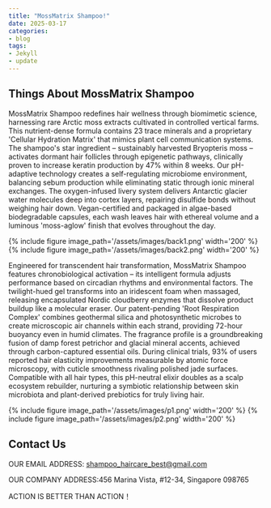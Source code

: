 ```yaml
---
title: "MossMatrix Shampoo!"
date: 2025-03-17
categories:
- blog
tags:
- Jekyll
- update
---
```


## Things About MossMatrix Shampoo

MossMatrix Shampoo redefines hair wellness through biomimetic science, harnessing rare Arctic moss extracts cultivated in controlled vertical farms. This nutrient-dense formula contains 23 trace minerals and a proprietary 'Cellular Hydration Matrix' that mimics plant cell communication systems. The shampoo's star ingredient – sustainably harvested Bryopteris moss – activates dormant hair follicles through epigenetic pathways, clinically proven to increase keratin production by 47% within 8 weeks. Our pH-adaptive technology creates a self-regulating microbiome environment, balancing sebum production while eliminating static through ionic mineral exchanges. The oxygen-infused livery system delivers Antarctic glacier water molecules deep into cortex layers, repairing disulfide bonds without weighing hair down. Vegan-certified and packaged in algae-based biodegradable capsules, each wash leaves hair with ethereal volume and a luminous 'moss-aglow' finish that evolves throughout the day.

{% include figure image_path='/assets/images/back1.png' width='200' %}
{% include figure image_path='/assets/images/back2.png' width='200' %}

Engineered for transcendent hair transformation, MossMatrix Shampoo features chronobiological activation – its intelligent formula adjusts performance based on circadian rhythms and environmental factors. The twilight-hued gel transforms into an iridescent foam when massaged, releasing encapsulated Nordic cloudberry enzymes that dissolve product buildup like a molecular eraser. Our patent-pending 'Root Respiration Complex' combines geothermal silica and photosynthetic microbes to create microscopic air channels within each strand, providing 72-hour buoyancy even in humid climates. The fragrance profile is a groundbreaking fusion of damp forest petrichor and glacial mineral accents, achieved through carbon-captured essential oils. During clinical trials, 93% of users reported hair elasticity improvements measurable by atomic force microscopy, with cuticle smoothness rivaling polished jade surfaces. Compatible with all hair types, this pH-neutral elixir doubles as a scalp ecosystem rebuilder, nurturing a symbiotic relationship between skin microbiota and plant-derived prebiotics for truly living hair.

{% include figure image_path='/assets/images/p1.png' width='200' %}
{% include figure image_path='/assets/images/p2.png' width='200' %}


## Contact Us

OUR EMAIL ADDRESS: shampoo_haircare_best@gmail.com

OUR COMPANY ADDRESS:456 Marina Vista, #12-34, Singapore 098765

ACTION IS BETTER THAN ACTION！
